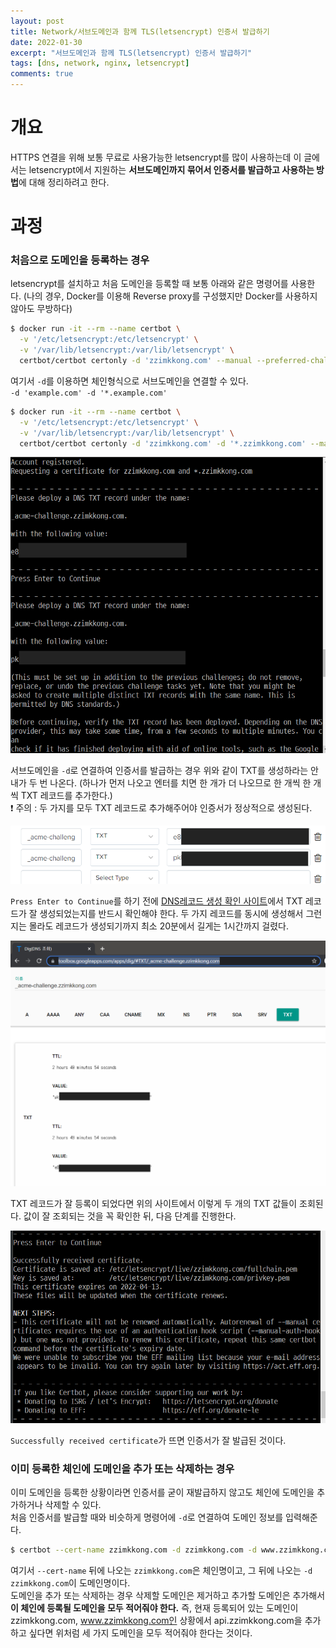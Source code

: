 ```yaml
---
layout: post
title: Network/서브도메인과 함께 TLS(letsencrypt) 인증서 발급하기
date: 2022-01-30
excerpt: "서브도메인과 함께 TLS(letsencrypt) 인증서 발급하기"
tags: [dns, network, nginx, letsencrypt]
comments: true
---
```


# 개요
HTTPS 연결을 위해 보통 무료로 사용가능한 letsencrypt를 많이 사용하는데
이 글에서는 letsencrypt에서 지원하는 **서브도메인까지 묶어서 인증서를 발급하고 사용하는 방법**에 대해 정리하려고 한다.

# 과정
### 처음으로 도메인을 등록하는 경우
letsencrypt를 설치하고 처음 도메인을 등록할 때 보통 아래와 같은 명령어를 사용한다.
(나의 경우, Docker를 이용해 Reverse proxy를 구성했지만 Docker를 사용하지 않아도 무방하다)
```bash
$ docker run -it --rm --name certbot \
  -v '/etc/letsencrypt:/etc/letsencrypt' \
  -v '/var/lib/letsencrypt:/var/lib/letsencrypt' \
  certbot/certbot certonly -d 'zzimkkong.com' --manual --preferred-challenges dns --server https://acme-v02.api.letsencrypt.org/directory
```

여기서 `-d`를 이용하면 체인형식으로 서브도메인을 연결할 수 있다.  
`-d 'example.com' -d '*.example.com'`
```bash
$ docker run -it --rm --name certbot \
  -v '/etc/letsencrypt:/etc/letsencrypt' \
  -v '/var/lib/letsencrypt:/var/lib/letsencrypt' \
  certbot/certbot certonly -d 'zzimkkong.com' -d '*.zzimkkong.com' --manual --preferred-challenges dns --server https://acme-v02.api.letsencrypt.org/directory
```

<div style="width:100% !important; margin:0 auto">
<img src="/assets/img/letsencrypt_subdomain1.png" alt="letsencrypt_subdomain1.png">
</div>

서브도메인을 `-d`로 연결하여 인증서를 발급하는 경우 위와 같이 TXT를 생성하라는 안내가 두 번 나온다. (하나가 먼저 나오고 엔터를 치면 한 개가 더 나오므로 한 개씩 한 개씩 TXT 레코드를 추가한다.)  
❗️ 주의 : 두 가지를 모두 TXT 레코드로 추가해주어야 인증서가 정상적으로 생성된다.

<div style="width:100% !important; margin:0 auto">
<img src="/assets/img/letsencrypt_subdomain2.png" alt="letsencrypt_subdomain2.png">
</div>

`Press Enter to Continue`를 하기 전에 [DNS레코드 생성 확인 사이트](https://toolbox.googleapps.com/apps/dig/#TXT/)에서 TXT 레코드가 잘 생성되었는지를 반드시 확인해야 한다.
두 가지 레코드를 동시에 생성해서 그런지는 몰라도 레코드가 생성되기까지 최소 20분에서 길게는 1시간까지 걸렸다.

<div style="width:100% !important; margin:0 auto">
<img src="/assets/img/letsencrypt_subdomain3.png" alt="letsencrypt_subdomain3.png">
</div>

TXT 레코드가 잘 등록이 되었다면 위의 사이트에서 이렇게 두 개의 TXT 값들이 조회된다.
값이 잘 조회되는 것을 꼭 확인한 뒤, 다음 단계를 진행한다.

<div style="width:100% !important; margin:0 auto">
<img src="/assets/img/letsencrypt_subdomain4.png" alt="letsencrypt_subdomain4.png">
</div>

`Successfully received certificate`가 뜨면 인증서가 잘 발급된 것이다.

### 이미 등록한 체인에 도메인을 추가 또는 삭제하는 경우
이미 도메인을 등록한 상황이라면 인증서를 굳이 재발급하지 않고도 체인에 도메인을 추가하거나 삭제할 수 있다.  
처음 인증서를 발급할 때와 비슷하게 명령어에 `-d`로 연결하여 도메인 정보를 입력해준다.

``` bash
$ certbot --cert-name zzimkkong.com -d zzimkkong.com -d www.zzimkkong.com -d api.zzimkkong.com
```

여기서 `--cert-name` 뒤에 나오는 `zzimkkong.com`은 체인명이고, 그 뒤에 나오는 `-d zzimkkong.com`이 도메인명이다.  
도메인을 추가 또는 삭제하는 경우 삭제할 도메인은 제거하고 추가할 도메인은 추가해서 **이 체인에 등록될 도메인을 모두 적어줘야 한다.** 즉, 현재 등록되어 있는 도메인이 zzimkkong.com, www.zzimkkong.com인 상황에서 api.zzimkkong.com을 추가하고 싶다면 위처럼 세 가지 도메인을 모두 적어줘야 한다는 것이다.